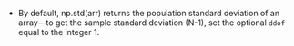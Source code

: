 - By default, np.std(arr) returns the population standard deviation of an array—to get the sample standard deviation (N-1), set the optional ```ddof``` equal to the integer 1. 
